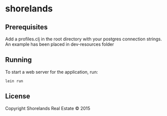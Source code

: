 # shorelands

## Prerequisites

Add a profiles.clj in the root directory with your postgres connection strings. An example has been
placed in dev-resources folder


## Running

To start a web server for the application, run:

    lein run

## License

Copyright Shorelands Real Estate © 2015
